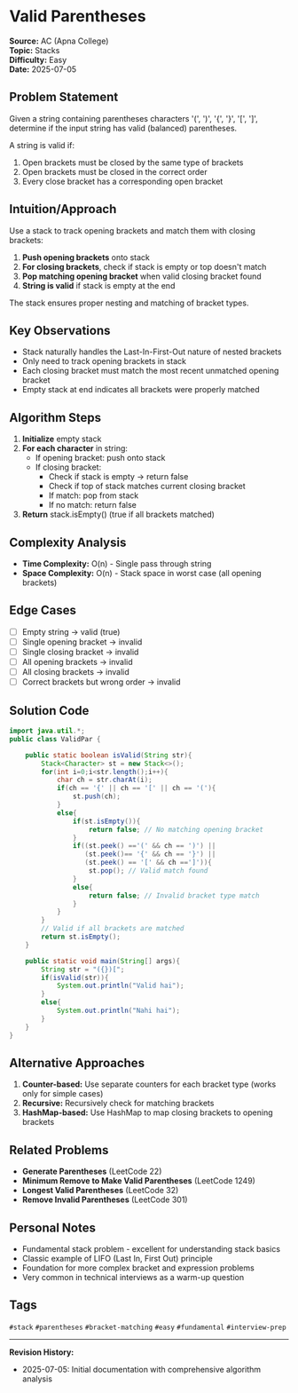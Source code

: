 # Valid Parentheses

**Source:** AC (Apna College)  
**Topic:** Stacks  
**Difficulty:** Easy  
**Date:** 2025-07-05

## Problem Statement

Given a string containing parentheses characters '(', ')', '{', '}', '[', ']', determine if the input string has valid (balanced) parentheses.

A string is valid if:
1. Open brackets must be closed by the same type of brackets
2. Open brackets must be closed in the correct order
3. Every close bracket has a corresponding open bracket

## Intuition/Approach

Use a stack to track opening brackets and match them with closing brackets:
1. **Push opening brackets** onto stack
2. **For closing brackets**, check if stack is empty or top doesn't match
3. **Pop matching opening bracket** when valid closing bracket found
4. **String is valid** if stack is empty at the end

The stack ensures proper nesting and matching of bracket types.

## Key Observations

- Stack naturally handles the Last-In-First-Out nature of nested brackets
- Only need to track opening brackets in stack
- Each closing bracket must match the most recent unmatched opening bracket
- Empty stack at end indicates all brackets were properly matched

## Algorithm Steps

1. **Initialize** empty stack
2. **For each character** in string:
   - If opening bracket: push onto stack
   - If closing bracket:
     - Check if stack is empty → return false
     - Check if top of stack matches current closing bracket
     - If match: pop from stack
     - If no match: return false
3. **Return** stack.isEmpty() (true if all brackets matched)

## Complexity Analysis

- **Time Complexity:** O(n) - Single pass through string
- **Space Complexity:** O(n) - Stack space in worst case (all opening brackets)

## Edge Cases

- [ ] Empty string → valid (true)
- [ ] Single opening bracket → invalid
- [ ] Single closing bracket → invalid
- [ ] All opening brackets → invalid
- [ ] All closing brackets → invalid
- [ ] Correct brackets but wrong order → invalid

## Solution Code

```java
import java.util.*;
public class ValidPar {

    public static boolean isValid(String str){
        Stack<Character> st = new Stack<>();
        for(int i=0;i<str.length();i++){
            char ch = str.charAt(i);
            if(ch == '{' || ch == '[' || ch == '('){
                st.push(ch);
            }
            else{
                if(st.isEmpty()){
                    return false; // No matching opening bracket
                }
                if((st.peek() =='(' && ch == ')') || 
                   (st.peek()== '{' && ch == '}') || 
                   (st.peek() == '[' && ch ==']')){
                    st.pop(); // Valid match found
                }
                else{
                    return false; // Invalid bracket type match
                }
            }
        }
        // Valid if all brackets are matched
        return st.isEmpty();
    }

    public static void main(String[] args){
        String str = "({})[";
        if(isValid(str)){
            System.out.println("Valid hai");
        }
        else{
            System.out.println("Nahi hai");
        }
    }
}
```

## Alternative Approaches

1. **Counter-based:** Use separate counters for each bracket type (works only for simple cases)
2. **Recursive:** Recursively check for matching brackets
3. **HashMap-based:** Use HashMap to map closing brackets to opening brackets

## Related Problems

- **Generate Parentheses** (LeetCode 22)
- **Minimum Remove to Make Valid Parentheses** (LeetCode 1249)
- **Longest Valid Parentheses** (LeetCode 32)
- **Remove Invalid Parentheses** (LeetCode 301)

## Personal Notes

- Fundamental stack problem - excellent for understanding stack basics
- Classic example of LIFO (Last In, First Out) principle
- Foundation for more complex bracket and expression problems
- Very common in technical interviews as a warm-up question

## Tags

`#stack` `#parentheses` `#bracket-matching` `#easy` `#fundamental` `#interview-prep`

---

**Revision History:**
- 2025-07-05: Initial documentation with comprehensive algorithm analysis 